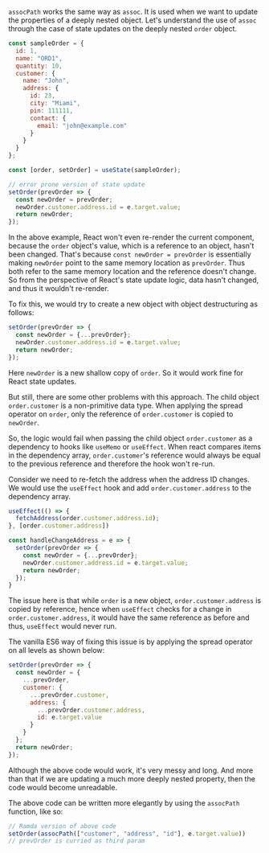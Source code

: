 `assocPath` works the same way as `assoc`. It is used when we want to update the properties of a deeply nested object. Let's understand the use of `assoc` through the case of state updates on the deeply nested `order` object.

```js
const sampleOrder = {
  id: 1,
  name: "ORD1",
  quantity: 10,
  customer: {
    name: "John",
    address: {
      id: 23,
      city: "Miami",
      pin: 111111,
      contact: {
        email: "john@example.com"
      }
    }
  }
};

const [order, setOrder] = useState(sampleOrder);

// error prone version of state update
setOrder(prevOrder => {
  const newOrder = prevOrder;
  newOrder.customer.address.id = e.target.value;
  return newOrder;
});
```

In the above example, React won't even re-render the current component, because the `order` object's value, which is a reference to an object, hasn't been changed. That's because `const newOrder = prevOrder` is essentially making `newOrder` point to the same memory location as `prevOrder`. Thus both refer to the same memory location and the reference doesn't change. So from the perspective of React's state update logic, data hasn't changed, and thus it wouldn't re-render.

To fix this, we would try to create a new object with object destructuring as follows:
```js
setOrder(prevOrder => {
  const newOrder = {...prevOrder};
  newOrder.customer.address.id = e.target.value;
  return newOrder;
});
```

Here `newOrder` is a new shallow copy of `order`. So it would work fine for React state updates.

But still, there are some other problems with this approach. The child object `order.customer` is a non-primitive data type. When applying the spread operator on `order`, only the reference of `order.customer` is copied to `newOrder`.

So, the logic would fail when passing the child object `order.customer` as a dependency to hooks like `useMemo` or `useEffect`. When react compares items in the dependency array, `order.customer`'s reference would always be equal to the previous reference and therefore the hook won't re-run.

Consider we need to re-fetch the address when the address ID changes. We would use the `useEffect` hook and add `order.customer.address` to the dependency array.
```js
useEffect(() => {
  fetchAddress(order.customer.address.id);
}, [order.customer.address])

const handleChangeAddress = e => {
  setOrder(prevOrder => {
    const newOrder = {...prevOrder};
    newOrder.customer.address.id = e.target.value;
    return newOrder;
  });
}
```
The issue here is that while `order` is a new object, `order.customer.address` is copied by reference, hence when `useEffect` checks for a change in `order.customer.address`, it would have the same reference as before and thus, `useEffect` would never run.

The vanilla ES6 way of fixing this issue is by applying the spread operator on all levels as shown below:

```js
setOrder(prevOrder => {
  const newOrder = {
    ...prevOrder,
    customer: {
      ...prevOrder.customer,
      address: {
        ...prevOrder.customer.address,
        id: e.target.value
      }
    }
  };
  return newOrder;
});
```

Although the above code would work, it's very messy and long. And more than that if we are updating a much more deeply nested property, then the code would become unreadable.

The above code can be written more elegantly by using the `assocPath` function, like so:

```js
// Ramda version of above code
setOrder(assocPath(["customer", "address", "id"], e.target.value))
// prevOrder is curried as third param
```
